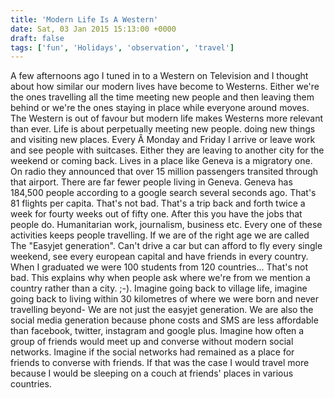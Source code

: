 ```yaml
---
title: 'Modern Life Is A Western'
date: Sat, 03 Jan 2015 15:13:00 +0000
draft: false
tags: ['fun', 'Holidays', 'observation', 'travel']
---
```


A few afternoons ago I tuned in to a Western on Television and I thought about how similar our modern lives have become to Westerns. Either we're the ones travelling all the time meeting new people and then leaving them behind or we're the ones staying in place while everyone around moves. The Western is out of favour but modern life makes Westerns more relevant than ever. Life is about perpetually meeting new people. doing new things and visiting new places. Every Â Monday and Friday I arrive or leave work and see people with suitcases. Either they are leaving to another city for the weekend or coming back. Lives in a place like Geneva is a migratory one. On radio they announced that over 15 million passengers transited through that airport. There are far fewer people living in Geneva. Geneva has 184,500 people according to a google search several seconds ago. That's 81 flights per capita. That's not bad. That's a trip back and forth twice a week for fourty weeks out of fifty one. After this you have the jobs that people do. Humanitarian work, journalism, business etc. Every one of these activities keeps people travelling. If we are of the right age we are called The "Easyjet generation". Can't drive a car but can afford to fly every single weekend, see every european capital and have friends in every country. When I graduated we were 100 students from 120 countries... That's not bad. This explains why when people ask where we're from we mention a country rather than a city. ;-). Imagine going back to village life, imagine going back to living within 30 kilometres of where we were born and never travelling beyond- We are not just the easyjet generation. We are also the social media generation because phone costs and SMS are less affordable than facebook, twitter, instagram and google plus. Imagine how often a group of friends would meet up and converse without modern social networks. Imagine if the social networks had remained as a place for friends to converse with friends. If that was the case I would travel more because I would be sleeping on a couch at friends' places in various countries.